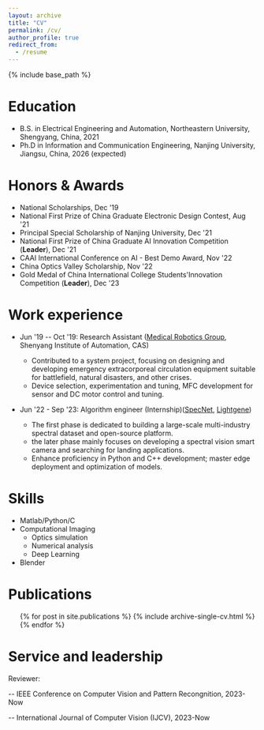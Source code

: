```yaml
---
layout: archive
title: "CV"
permalink: /cv/
author_profile: true
redirect_from:
  - /resume
---
```


{% include base_path %}

Education
======
* B.S. in Electrical Engineering and Automation, Northeastern University, Shengyang, China, 2021
* Ph.D in Information and Communication Engineering, Nanjing University, Jiangsu, China, 2026 (expected)

Honors & Awards
======
* National Scholarships, Dec '19
* National First Prize of China Graduate Electronic Design Contest, Aug '21
* Principal Special Scholarship of Nanjing University, Dec '21
* National First Prize of China Graduate AI Innovation Competition (**Leader**), Dec '21
* CAAI International Conference on AI - Best Demo Award, Nov '22
* China Optics Valley Scholarship, Nov '22
* Gold Medal of China International College Students'Innovation Competition (**Leader**), Dec '23


Work experience
======
* Jun '19 -- Oct '19: Research Assistant ([Medical Robotics Group](http://www.sia.cas.cn/), Shenyang Institute of Automation, CAS)
  * Contributed to a system project, focusing on designing and developing emergency extracorporeal circulation equipment suitable for battlefield, natural disasters, and other crises.
  * Device selection, experimentation and tuning, MFC development for sensor and DC motor control and tuning.

* Jun '22 - Sep '23: Algorithm engineer (Internship)([SpecNet](https://www.specnet.cn/), [Lightgene](https://www.lightgene.com/))
  * The first phase is dedicated to building a large-scale multi-industry spectral dataset and open-source platform.
  * the later phase mainly focuses on developing a spectral vision smart camera and searching for landing applications.
  * Enhance proficiency in Python and C++ development; master edge deployment and optimization of models.
  
Skills
======
* Matlab/Python/C
* Computational Imaging
  * Optics simulation
  * Numerical analysis
  * Deep Learning
* Blender

Publications
======
  <ul>{% for post in site.publications %}
    {% include archive-single-cv.html %}
  {% endfor %}</ul>


Service and leadership
======
Reviewer:

-- IEEE Conference on Computer Vision and Pattern Recongnition, 2023-Now

-- International Journal of Computer Vision (IJCV), 2023-Now
